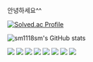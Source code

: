 안녕하세요^^

[![Solved.ac Profile](http://mazassumnida.wtf/api/v2/generate_badge?boj=sm021118)](https://solved.ac/sm021118/)​

![sm1118sm's GitHub stats](https://github-readme-stats.vercel.app/api?username=sm1118sm&show_icons=true&theme=radical)

<img src="https://img.shields.io/badge/JavaScript-F7DF1E?style=flat-square&logo=javascript&logoColor=black"> <img src="https://img.shields.io/badge/HTML5-E34F26?style=flat-square&logo=html5&logoColor=white"> <img src="https://img.shields.io/badge/CSS-1572B6?style=flat-square&logo=css3&logoColor=white">
<img src="https://img.shields.io/badge/Github-181717?style=flat-square&logo=github&logoColor=white"> <img src="https://img.shields.io/badge/Linux-FCC624?style=flat-square&logo=linux&logoColor=black"> <img src="https://img.shields.io/badge/c++-00599C?style=flat-square&logo=c%2B%2B&logoColor=white"/> <img src="https://img.shields.io/badge/python-3776AB?style=flat-square&logo=python&logoColor=white"/> <img src="https://img.shields.io/badge/c-A8B9CC?style=flat-square&logo=c&logoColor=white"/>

